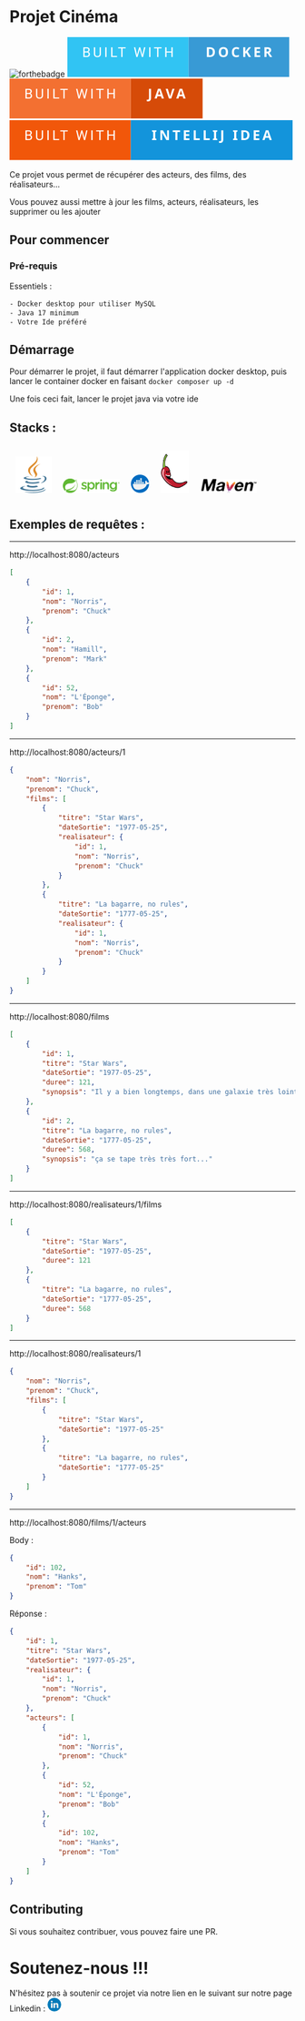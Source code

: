 # Projet Cinéma

![forthebadge](http://forthebadge.com/images/badges/built-with-love.svg)
![built-with-docker.svg](assets%2Fbuilt-with-docker.svg)
![built-with-java.svg](assets%2Fbuilt-with-java.svg)
![built-with-intellij-idea.svg](assets%2Fbuilt-with-intellij-idea.svg)

Ce projet vous permet de récupérer des acteurs, des films, des réalisateurs...

Vous pouvez aussi mettre à jour les films, acteurs, réalisateurs, les supprimer ou les ajouter

## Pour commencer

### Pré-requis

Essentiels :

    - Docker desktop pour utiliser MySQL 
    - Java 17 minimum
    - Votre Ide préféré

## Démarrage

Pour démarrer le projet, il faut démarrer l'application docker desktop, puis lancer le container docker en faisant ````docker composer up -d```` 

Une fois ceci fait, lancer le projet java via votre ide

## Stacks :


<img src="assets/java.png" alt="java" style="margin: 10px"><img src="assets/1200px-Spring_Framework_Logo_2018.png" width="100" height="25" alt="spring boot" style="margin: 10px"><img src="assets/docker.png" alt="docker" style="margin: 10px"><img src="assets/lombok-java-supported.png" width="50" height="75" alt="lombok" style="margin: 10px"><img src="assets/maven.png" width="100" alt="maven jpa" style="margin: 10px" style="margin: 10px">

## Exemples de requêtes :

---

http://localhost:8080/acteurs

````json
[
    {
        "id": 1,
        "nom": "Norris",
        "prenom": "Chuck"
    },
    {
        "id": 2,
        "nom": "Hamill",
        "prenom": "Mark"
    },
    {
        "id": 52,
        "nom": "L'Éponge",
        "prenom": "Bob"
    }
]
````
---
http://localhost:8080/acteurs/1

````json
{
    "nom": "Norris",
    "prenom": "Chuck",
    "films": [
        {
            "titre": "Star Wars",
            "dateSortie": "1977-05-25",
            "realisateur": {
                "id": 1,
                "nom": "Norris",
                "prenom": "Chuck"
            }
        },
        {
            "titre": "La bagarre, no rules",
            "dateSortie": "1777-05-25",
            "realisateur": {
                "id": 1,
                "nom": "Norris",
                "prenom": "Chuck"
            }
        }
    ]
}
````
---
http://localhost:8080/films

````json
[
    {
        "id": 1,
        "titre": "Star Wars",
        "dateSortie": "1977-05-25",
        "duree": 121,
        "synopsis": "Il y a bien longtemps, dans une galaxie très lointaine..."
    },
    {
        "id": 2,
        "titre": "La bagarre, no rules",
        "dateSortie": "1777-05-25",
        "duree": 568,
        "synopsis": "ça se tape très très fort..."
    }
]
````

---
http://localhost:8080/realisateurs/1/films

````json
[
    {
        "titre": "Star Wars",
        "dateSortie": "1977-05-25",
        "duree": 121
    },
    {
        "titre": "La bagarre, no rules",
        "dateSortie": "1777-05-25",
        "duree": 568
    }
]
````
---
http://localhost:8080/realisateurs/1

````json
{
    "nom": "Norris",
    "prenom": "Chuck",
    "films": [
        {
            "titre": "Star Wars",
            "dateSortie": "1977-05-25"
        },
        {
            "titre": "La bagarre, no rules",
            "dateSortie": "1777-05-25"
        }
    ]
}
````
---
http://localhost:8080/films/1/acteurs

Body : 

````json
{
    "id": 102,
    "nom": "Hanks",
    "prenom": "Tom"
}
````
Réponse :
````json
{
    "id": 1,
    "titre": "Star Wars",
    "dateSortie": "1977-05-25",
    "realisateur": {
        "id": 1,
        "nom": "Norris",
        "prenom": "Chuck"
    },
    "acteurs": [
        {
            "id": 1,
            "nom": "Norris",
            "prenom": "Chuck"
        },
        {
            "id": 52,
            "nom": "L'Éponge",
            "prenom": "Bob"
        },
        {
            "id": 102,
            "nom": "Hanks",
            "prenom": "Tom"
        }
    ]
}
````
## Contributing

Si vous souhaitez contribuer, vous pouvez faire une PR.

# Soutenez-nous !!! 


N'hésitez pas à soutenir ce projet via notre lien en le suivant sur notre page Linkedin :
[![linkedin.png](assets%2Flinkedin.png)](https://www.youtube.com/watch?v=dQw4w9WgXcQ&ab_channel=RickAstley)

